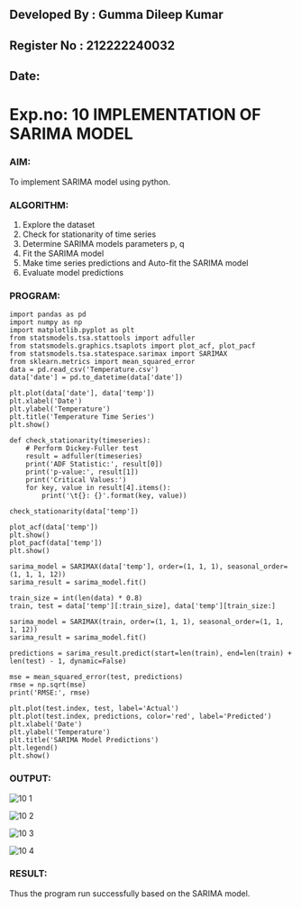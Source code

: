 ## Developed By : Gumma Dileep Kumar
## Register No : 212222240032
## Date:
# Exp.no: 10   IMPLEMENTATION OF SARIMA MODEL


### AIM:

To implement SARIMA model using python.


### ALGORITHM:


1. Explore the dataset
2. Check for stationarity of time series
3. Determine SARIMA models parameters p, q
4. Fit the SARIMA model
5. Make time series predictions and Auto-fit the SARIMA model
6. Evaluate model predictions



### PROGRAM:
```
import pandas as pd
import numpy as np
import matplotlib.pyplot as plt
from statsmodels.tsa.stattools import adfuller
from statsmodels.graphics.tsaplots import plot_acf, plot_pacf
from statsmodels.tsa.statespace.sarimax import SARIMAX
from sklearn.metrics import mean_squared_error
data = pd.read_csv('Temperature.csv')
data['date'] = pd.to_datetime(data['date'])

plt.plot(data['date'], data['temp'])
plt.xlabel('Date')
plt.ylabel('Temperature')
plt.title('Temperature Time Series')
plt.show()

def check_stationarity(timeseries):
    # Perform Dickey-Fuller test
    result = adfuller(timeseries)
    print('ADF Statistic:', result[0])
    print('p-value:', result[1])
    print('Critical Values:')
    for key, value in result[4].items():
        print('\t{}: {}'.format(key, value))

check_stationarity(data['temp'])

plot_acf(data['temp'])
plt.show()
plot_pacf(data['temp'])
plt.show()

sarima_model = SARIMAX(data['temp'], order=(1, 1, 1), seasonal_order=(1, 1, 1, 12))
sarima_result = sarima_model.fit()

train_size = int(len(data) * 0.8)
train, test = data['temp'][:train_size], data['temp'][train_size:]

sarima_model = SARIMAX(train, order=(1, 1, 1), seasonal_order=(1, 1, 1, 12))
sarima_result = sarima_model.fit()

predictions = sarima_result.predict(start=len(train), end=len(train) + len(test) - 1, dynamic=False)

mse = mean_squared_error(test, predictions)
rmse = np.sqrt(mse)
print('RMSE:', rmse)

plt.plot(test.index, test, label='Actual')
plt.plot(test.index, predictions, color='red', label='Predicted')
plt.xlabel('Date')
plt.ylabel('Temperature')
plt.title('SARIMA Model Predictions')
plt.legend()
plt.show()
```

### OUTPUT:
![10 1](https://github.com/shaikSameerbasha5404/TSA_EXP10/assets/118707756/681feffd-149c-4841-aba8-7c25fb1edc06)


![10 2](https://github.com/shaikSameerbasha5404/TSA_EXP10/assets/118707756/0a74ec6b-3682-48e4-aa3c-eb6a6143c1e3)


![10 3](https://github.com/shaikSameerbasha5404/TSA_EXP10/assets/118707756/4cf8fba0-4c1b-458b-abf3-499794ec31b9)


![10 4](https://github.com/shaikSameerbasha5404/TSA_EXP10/assets/118707756/597d7c01-f0a8-4877-85dc-8797db59aaa9)


### RESULT:

Thus the program run successfully based on the SARIMA model.

